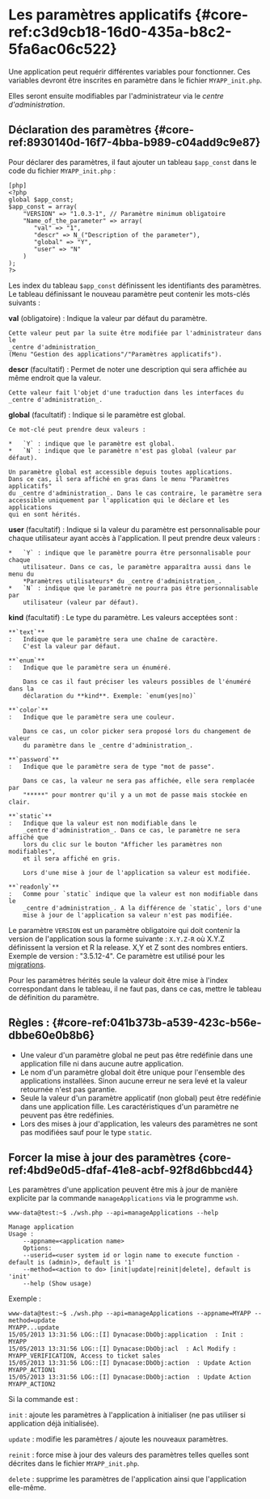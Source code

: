 # Les paramètres applicatifs {#core-ref:c3d9cb18-16d0-435a-b8c2-5fa6ac06c522}

Une application peut requérir différentes variables pour fonctionner.
Ces variables devront être inscrites en paramètre dans le fichier
`MYAPP_init.php`.

Elles seront ensuite modifiables par l'administrateur via le
*centre d'administration*.

## Déclaration des paramètres {#core-ref:8930140d-16f7-4bba-b989-c04add9c9e87}

Pour déclarer des paramètres, il faut ajouter un tableau `$app_const` dans le
code du fichier `MYAPP_init.php` :

    [php]
    <?php
    global $app_const;
    $app_const = array(
        "VERSION" => "1.0.3-1", // Paramètre minimum obligatoire
        "Name_of_the_parameter" => array(
           "val" => "1",
           "descr" => N_("Description of the parameter"),
           "global" => "Y",
           "user" => "N"
        )
    );
    ?>

Les index du tableau `$app_const` définissent les identifiants des paramètres.
Le tableau définissant le nouveau paramètre peut contenir les mots-clés
suivants :

**val** (obligatoire)
:   Indique la valeur par défaut du paramètre.
    
    Cette valeur peut par la suite être modifiée par l'administrateur dans le
    _centre d'administration_
    (Menu "Gestion des applications"/"Paramètres applicatifs").

**descr** (facultatif)
:   Permet de noter une description qui sera affichée au même endroit que la
    valeur.
    
    Cette valeur fait l'objet d'une traduction dans les interfaces du 
    _centre d'administration_.

**global** (facultatif)
:   Indique si le paramètre est global.
    
    Ce mot-clé peut prendre deux valeurs :
    
    *   `Y` : indique que le paramètre est global.
    *   `N` : indique que le paramètre n'est pas global (valeur par défaut).
    
    Un paramètre global est accessible depuis toutes applications.
    Dans ce cas, il sera affiché en gras dans le menu "Paramètres applicatifs"
    du _centre d'administration_. Dans le cas contraire, le paramètre sera 
    accessible uniquement par l'application qui le déclare et les applications
    qui en sont hérités.

**user** (facultatif)
:   Indique si la valeur du paramètre est personnalisable pour chaque
    utilisateur ayant accès à l'application. Il peut prendre deux valeurs :
    
    *   `Y` : indique que le paramètre pourra être personnalisable pour chaque
        utilisateur. Dans ce cas, le paramètre apparaîtra aussi dans le menu du
        *Paramètres utilisateurs* du _centre d'administration_.
    *   `N` : indique que le paramètre ne pourra pas être personnalisable par
        utilisateur (valeur par défaut).

**kind** (facultatif)
:   Le type du paramètre. Les valeurs acceptées sont :
    
    **`text`**
    :   Indique que le paramètre sera une chaîne de caractère.
        C'est la valeur par défaut.
    
    **`enum`**
    :   Indique que le paramètre sera un énuméré.
        
        Dans ce cas il faut préciser les valeurs possibles de l'énuméré dans la
        déclaration du **kind**. Exemple: `enum(yes|no)`
    
    **`color`**
    :   Indique que le paramètre sera une couleur.
        
        Dans ce cas, un color picker sera proposé lors du changement de valeur
        du paramètre dans le _centre d'administration_.
    
    **`password`**
    :   Indique que le paramètre sera de type "mot de passe".
        
        Dans ce cas, la valeur ne sera pas affichée, elle sera remplacée par
        "*****" pour montrer qu'il y a un mot de passe mais stockée en clair.
    
    **`static`**
    :   Indique que la valeur est non modifiable dans le
        _centre d'administration_. Dans ce cas, le paramètre ne sera affiché que
        lors du clic sur le bouton "Afficher les paramètres non modifiables",
        et il sera affiché en gris.
        
        Lors d'une mise à jour de l'application sa valeur est modifiée.
    
    **`readonly`**
    :   Comme pour `static` indique que la valeur est non modifiable dans le
        _centre d'administration_. A la différence de `static`, lors d'une
        mise à jour de l'application sa valeur n'est pas modifiée.

Le paramètre `VERSION` est un paramètre obligatoire qui doit contenir la version
de l'application sous la forme suivante : `X.Y.Z-R` où X.Y.Z définissent la
version et R la release. X,Y et Z sont des nombres entiers.
Exemple de version : "3.5.12-4". Ce paramètre est utilisé pour les
[migrations][migration_scripts].

Pour les paramètres hérités seule la valeur doit être mise à l'index
correspondant dans le tableau, il ne faut pas, dans ce cas, mettre le tableau de
définition du paramètre.

## Règles : {#core-ref:041b373b-a539-423c-b56e-dbbe60e0b8b6}
*   Une valeur d'un paramètre global ne peut pas être redéfinie dans une
    application fille ni dans aucune autre application.
*   Le nom d'un paramètre global doit être unique pour l'ensemble des
    applications installées. Sinon aucune erreur ne sera levé et la valeur
    retournée n'est pas garantie.
*   Seule la valeur d'un paramètre applicatif (non global) peut être redéfinie
    dans une application fille. Les caractéristiques d'un paramètre ne peuvent
    pas être redéfinies.
*   Lors des mises à jour d'application, les valeurs des paramètres ne sont
    pas modifiées sauf pour le type `static`.

## Forcer la mise à jour des paramètres {core-ref:4bd9e0d5-dfaf-41e8-acbf-92f8d6bbcd44}

Les paramètres d'une application peuvent être mis à jour de manière explicite
par la commande `manageApplications` via le programme `wsh`.

    www-data@test:~$ ./wsh.php --api=manageApplications --help
    
    Manage application
    Usage :
        --appname=<application name>
        Options:
        --userid=<user system id or login name to execute function - default is (admin)>, default is '1'
        --method=<action to do> [init|update|reinit|delete], default is 'init'
        --help (Show usage) 

Exemple :

    www-data@test:~$ ./wsh.php --api=manageApplications --appname=MYAPP --method=update
    MYAPP...update
    15/05/2013 13:31:56 LOG::[I] Dynacase:DbObj:application  : Init : MYAPP
    15/05/2013 13:31:56 LOG::[I] Dynacase:DbObj:acl  : Acl Modify : MYAPP_VERIFICATION, Access to ticket sales
    15/05/2013 13:31:56 LOG::[I] Dynacase:DbObj:action  : Update Action MYAPP_ACTION1
    15/05/2013 13:31:56 LOG::[I] Dynacase:DbObj:action  : Update Action MYAPP_ACTION2


Si la commande est :

`init` 
:   ajoute les paramètres à l'application à initialiser
    (ne pas utiliser si application déjà initialisée).

`update` 
:   modifie les paramètres / ajoute les nouveaux paramètres.

`reinit`
:   force mise à jour des valeurs des paramètres telles quelles sont décrites
    dans le fichier `MYAPP_init.php`.

`delete`
:   supprime les paramètres de l'application ainsi que l'application elle-même.

<!-- links -->
[migration_scripts]: #core-ref:4ccad856-cc9e-471a-9669-d3d4cc65059f